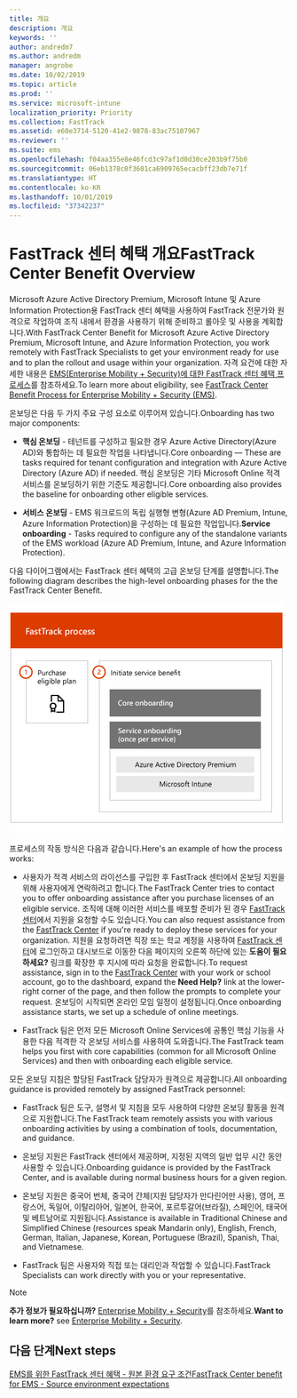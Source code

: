 ```yaml
---
title: 개요
description: 개요
keywords: ''
author: andredm7
ms.author: andredm
manager: angrobe
ms.date: 10/02/2019
ms.topic: article
ms.prod: ''
ms.service: microsoft-intune
localization_priority: Priority
ms.collection: FastTrack
ms.assetid: e60e3714-5120-41e2-9878-83ac75107967
ms.reviewer: ''
ms.suite: ems
ms.openlocfilehash: f04aa355e8e46fcd3c97af1d0d30ce203b9f75b0
ms.sourcegitcommit: 06eb1378c0f3601ca6909765ecacbff23db7e71f
ms.translationtype: HT
ms.contentlocale: ko-KR
ms.lasthandoff: 10/01/2019
ms.locfileid: "37342237"
---
```

# <a name="fasttrack-center-benefit-overview"></a><span data-ttu-id="d8d09-103">FastTrack 센터 혜택 개요</span><span class="sxs-lookup"><span data-stu-id="d8d09-103">FastTrack Center Benefit Overview</span></span>

<span data-ttu-id="d8d09-104">Microsoft Azure Active Directory Premium, Microsoft Intune 및 Azure Information Protection용 FastTrack 센터 혜택을 사용하여 FastTrack 전문가와 원격으로 작업하여 조직 내에서 환경을 사용하기 위해 준비하고 롤아웃 및 사용을 계획합니다.</span><span class="sxs-lookup"><span data-stu-id="d8d09-104">With FastTrack Center Benefit for Microsoft Azure Active Directory Premium, Microsoft Intune, and Azure Information Protection, you work remotely with FastTrack Specialists to get your environment ready for use and to plan the rollout and usage within your organization.</span></span> <span data-ttu-id="d8d09-105">자격 요건에 대한 자세한 내용은 [EMS(Enterprise Mobility + Security)에 대한 FastTrack 센터 혜택 프로세스](EMS-fasttrack-process.md)를 참조하세요.</span><span class="sxs-lookup"><span data-stu-id="d8d09-105">To learn more about eligibility, see [FastTrack Center Benefit Process for Enterprise Mobility + Security (EMS)](EMS-fasttrack-process.md).</span></span>

<span data-ttu-id="d8d09-106">온보딩은 다음 두 가지 주요 구성 요소로 이루어져 있습니다.</span><span class="sxs-lookup"><span data-stu-id="d8d09-106">Onboarding has two major components:</span></span>

-   <span data-ttu-id="d8d09-107">**핵심 온보딩** - 테넌트를 구성하고 필요한 경우 Azure Active Directory(Azure AD)와 통합하는 데 필요한 작업을 나타냅니다.</span><span class="sxs-lookup"><span data-stu-id="d8d09-107">Core onboarding — These are tasks required for tenant configuration and integration with Azure Active Directory (Azure AD) if needed.</span></span> <span data-ttu-id="d8d09-108">핵심 온보딩은 기타 Microsoft Online 적격 서비스를 온보딩하기 위한 기준도 제공합니다.</span><span class="sxs-lookup"><span data-stu-id="d8d09-108">Core onboarding also provides the baseline for onboarding other eligible services.</span></span>

-   <span data-ttu-id="d8d09-109">**서비스 온보딩** - EMS 워크로드의 독립 실행형 변형(Azure AD Premium, Intune, Azure Information Protection)을 구성하는 데 필요한 작업입니다.</span><span class="sxs-lookup"><span data-stu-id="d8d09-109">**Service onboarding** - Tasks required to configure any of the standalone variants of the EMS workload (Azure AD Premium, Intune, and Azure Information Protection).</span></span>

<span data-ttu-id="d8d09-110">다음 다이어그램에서는 FastTrack 센터 혜택의 고급 온보딩 단계를 설명합니다.</span><span class="sxs-lookup"><span data-stu-id="d8d09-110">The following diagram describes the high-level onboarding phases for the the FastTrack Center Benefit.</span></span>

![FastTrack 센터 혜택을 사용하는 고급 온보딩 단계](./media/ft-onboarding-process.png)

<span data-ttu-id="d8d09-112">프로세스의 작동 방식은 다음과 같습니다.</span><span class="sxs-lookup"><span data-stu-id="d8d09-112">Here's an example of how the process works:</span></span>

- <span data-ttu-id="d8d09-113">사용자가 적격 서비스의 라이선스를 구입한 후 FastTrack 센터에서 온보딩 지원을 위해 사용자에게 연락하려고 합니다.</span><span class="sxs-lookup"><span data-stu-id="d8d09-113">The FastTrack Center tries to contact you to offer onboarding assistance after you purchase licenses of an eligible service.</span></span> <span data-ttu-id="d8d09-114">조직에 대해 이러한 서비스를 배포할 준비가 된 경우 [FastTrack 센터](https://go.microsoft.com/fwlink/?linkid=780698)에서 지원을 요청할 수도 있습니다.</span><span class="sxs-lookup"><span data-stu-id="d8d09-114">You can also request assistance from the [FastTrack Center](https://go.microsoft.com/fwlink/?linkid=780698) if you're ready to deploy these services for your organization.</span></span> <span data-ttu-id="d8d09-115">지원을 요청하려면 직장 또는 학교 계정을 사용하여 [FastTrack 센터](https://go.microsoft.com/fwlink/?linkid=780698)에 로그인하고 대시보드로 이동한 다음 페이지의 오른쪽 하단에 있는 **도움이 필요하세요?** 링크를 확장한 후 지시에 따라 요청을 완료합니다.</span><span class="sxs-lookup"><span data-stu-id="d8d09-115">To request assistance, sign in to the [FastTrack Center](https://go.microsoft.com/fwlink/?linkid=780698) with your work or school account, go to the dashboard, expand the **Need Help?** link at the lower-right corner of the page, and then follow the prompts to complete your request.</span></span> <span data-ttu-id="d8d09-116">온보딩이 시작되면 온라인 모임 일정이 설정됩니다.</span><span class="sxs-lookup"><span data-stu-id="d8d09-116">Once onboarding assistance starts, we set up a schedule of online meetings.</span></span>

-   <span data-ttu-id="d8d09-117">FastTrack 팀은 먼저 모든 Microsoft Online Services에 공통인 핵심 기능을 사용한 다음 적격한 각 온보딩 서비스를 사용하여 도와줍니다.</span><span class="sxs-lookup"><span data-stu-id="d8d09-117">The FastTrack team helps you first with core capabilities (common for all Microsoft Online Services) and then with onboarding each eligible service.</span></span>

<span data-ttu-id="d8d09-118">모든 온보딩 지침은 할당된 FastTrack 담당자가 원격으로 제공합니다.</span><span class="sxs-lookup"><span data-stu-id="d8d09-118">All onboarding guidance is provided remotely by assigned FastTrack personnel:</span></span>

-   <span data-ttu-id="d8d09-119">FastTrack 팀은 도구, 설명서 및 지침을 모두 사용하여 다양한 온보딩 활동을 원격으로 지원합니다.</span><span class="sxs-lookup"><span data-stu-id="d8d09-119">The FastTrack team remotely assists you with various onboarding activities by using a combination of tools, documentation, and guidance.</span></span>

-   <span data-ttu-id="d8d09-120">온보딩 지원은 FastTrack 센터에서 제공하며, 지정된 지역의 일반 업무 시간 동안 사용할 수 있습니다.</span><span class="sxs-lookup"><span data-stu-id="d8d09-120">Onboarding guidance is provided by the FastTrack Center, and is available during normal business hours for a given region.</span></span>

-   <span data-ttu-id="d8d09-121">온보딩 지원은 중국어 번체, 중국어 간체(지원 담당자가 만다린어만 사용), 영어, 프랑스어, 독일어, 이탈리아어, 일본어, 한국어, 포르투갈어(브라질), 스페인어, 태국어 및 베트남어로 지원됩니다.</span><span class="sxs-lookup"><span data-stu-id="d8d09-121">Assistance is available in Traditional Chinese and Simplified Chinese (resources speak Mandarin only), English, French, German, Italian, Japanese, Korean, Portuguese (Brazil), Spanish, Thai, and Vietnamese.</span></span>

-   <span data-ttu-id="d8d09-122">FastTrack 팀은 사용자와 직접 또는 대리인과 작업할 수 있습니다.</span><span class="sxs-lookup"><span data-stu-id="d8d09-122">FastTrack Specialists can work directly with you or your representative.</span></span>

> [!NOTE]
> <span data-ttu-id="d8d09-123">**추가 정보가 필요하십니까?** [Enterprise Mobility + Security](https://www.microsoft.com/cloud-platform/enterprise-mobility)를 참조하세요.</span><span class="sxs-lookup"><span data-stu-id="d8d09-123">**Want to learn more?** see [Enterprise Mobility + Security](https://www.microsoft.com/cloud-platform/enterprise-mobility).</span></span>

## <a name="next-steps"></a><span data-ttu-id="d8d09-124">다음 단계</span><span class="sxs-lookup"><span data-stu-id="d8d09-124">Next steps</span></span>

[<span data-ttu-id="d8d09-125">EMS를 위한 FastTrack 센터 혜택 - 원본 환경 요구 조건</span><span class="sxs-lookup"><span data-stu-id="d8d09-125">FastTrack Center benefit for EMS - Source environment expectations</span></span>](EMS-source-environment-expectations.md)
